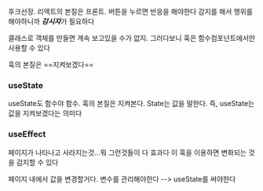 후크선장.
리액트의 본질은 프론트.
버튼을 누르면 반응을 해야한다
감지를 해서 행위를 해야하니까  ***감시자***가 필요하다

클래스로 객체를 만들면 계속 보고있을 수가 없지.
그러다보니 훅은 함수컴포넌트에서만 사용할 수 있다

훅의 본질은 ==지켜보겠다==

### useState
useState도 함수야 함수.
훅의 본질은 지켜본다.
State는 값을 말한다.
즉, useState는 값을 지켜보겠다는 의미다


### useEffect
페이지가 나타나고 사라지는것...뭐 그런것들이 다 효과다
이 훅을 이용하면 변화되는 것을 감지할 수 있다




페이지 내에서 값을 변경할거다. 변수를 관리해야한다 --> useState를 써야한다

